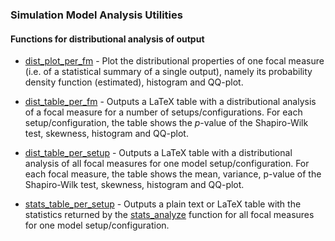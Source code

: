 ### Simulation Model Analysis Utilities

#### Functions for distributional analysis of output

* [dist_plot_per_fm](dist_plot_per_fm.m) - Plot the distributional properties of 
one focal measure (i.e. of a statistical summary of a single output), namely its
probability density function (estimated), histogram and QQ-plot.

* [dist_table_per_fm](dist_table_per_fm.m) - Outputs a LaTeX table with a 
distributional analysis of a focal measure for a number of 
setups/configurations. For each setup/configuration, the table shows the 
_p_-value of the Shapiro-Wilk test, skewness, histogram and QQ-plot.

* [dist_table_per_setup](dist_table_per_setup.m) - Outputs a LaTeX table with a
distributional analysis of all focal measures for one model setup/configuration.
For each focal measure, the table shows the mean, variance, p-value of the 
Shapiro-Wilk test, skewness, histogram and QQ-plot.

* [stats_table_per_setup](stats_table_per_setup.m) - Outputs a plain text or 
LaTeX table with the statistics returned by the
[stats_analyze](../core/stats_analyze.m) function for all focal measures for one
model setup/configuration.

